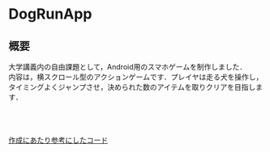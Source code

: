 # DogRunApp
## 概要
大学講義内の自由課題として，Android用のスマホゲームを制作しました．<br>
内容は，横スクロール型のアクションゲームです．プレイヤは走る犬を操作し，タイミングよくジャンプさせ，決められた数のアイテムを取りクリアを目指します．

<br><br><br>[作成にあたり参考にしたコード](https://github.com/heyletscode/2D-Game-In-Android-Studio)
